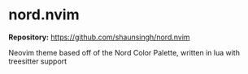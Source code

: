 # nord.nvim

**Repository:** <https://github.com/shaunsingh/nord.nvim>

Neovim theme based off of the Nord Color Palette, written in lua with treesitter support

